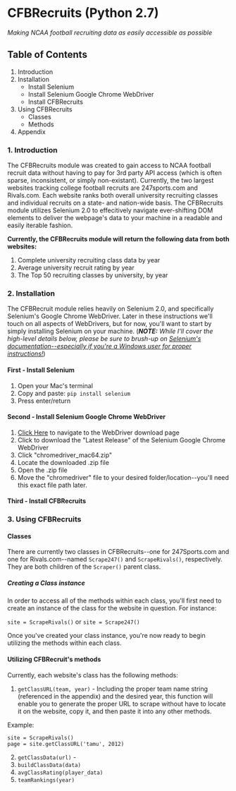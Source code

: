 # CFBRecruits (Python 2.7)

*Making NCAA football recruiting data as easily accessible as possible*

## Table of Contents

1. Introduction
2. Installation
   - Install Selenium
   - Install Selenium Google Chrome WebDriver
   - Install CFBRecruits
3. Using CFBRecruits
   - Classes
   - Methods
4. Appendix

### 1. Introduction

The CFBRecruits module was created to gain access to NCAA football recruit data without having to pay for 3rd party API access (which is often sparse, inconsistent, or simply non-existant). Currently, the two largest websites tracking college football recruits are 247sports.com and Rivals.com. Each website ranks both overall university recruiting classes and individual recruits on a state- and nation-wide basis. The CFBRecruits module utilizes Selenium 2.0 to effecitively navigate ever-shifting DOM elements to deliver the webpage's data to your machine in a readable and easily iterable fashion.

**Currently, the CFBRecruits module will return the following data from both websites:**

1. Complete university recruiting class data by year
2. Average university recruit rating by year
3. The Top 50 recruiting classes by university, by year

### 2. Installation

The CFBRecruit module relies heavily on Selenium 2.0, and specifically Selenium's Google Chrome WebDriver. Later in these instructions we'll touch on all aspects of WebDrivers, but for now, you'll want to start by simply installing Selenium on your machine. (***NOTE:*** *While I'll cover the high-level details below, please be sure to brush-up on [Selenium's documentation--especially if you're a Windows user for proper instructions!](https://selenium-python.readthedocs.io/installation.html)*)

#### First - Install Selenium

1. Open your Mac's terminal
2. Copy and paste: `pip install selenium`
3. Press enter/return

#### Second - Install Selenium Google Chrome WebDriver

1. [Click Here](https://sites.google.com/a/chromium.org/chromedriver/downloads) to navigate to the WebDriver download page
2. Click to download the "Latest Release" of the Selenium Google Chrome WebDriver
3. Click "chromedriver_mac64.zip"
4. Locate the downloaded .zip file
5. Open the .zip file
6. Move the "chromedriver" file to your desired folder/location--you'll need this exact file path later.

#### Third - Install CFBRecruits

### 3. Using CFBRecruits

#### Classes

There are currently two classes in CFBRecruits--one for 247Sports.com and one for Rivals.com--named `Scrape247()` and `ScrapeRivals()`, respectively. They are both children of the `Scraper()` parent class.

##### Creating a Class instance

In order to access all of the methods within each class, you'll first need to create an instance of the class for the website in question. For instance:

`site = ScrapeRivals()` or `site = Scrape247()`

Once you've created your class instance, you're now ready to begin utilizing the methods within each class.

#### Utilizing CFBRecruit's methods

Currently, each website's class has the following methods:

1. `getClassURL(team, year)` - Including the proper team name string (referenced in the appendix) and the desired year, this function will enable you to generate the proper URL to scrape without have to locate it on the website, copy it, and then paste it into any other methods.

Example:

```
site = ScrapeRivals()
page = site.getClassURL('tamu', 2012)
```

2. `getClassData(url)` - 
3. `buildClassData(data)`
4. `avgClassRating(player_data)`
5. `teamRankings(year)`
